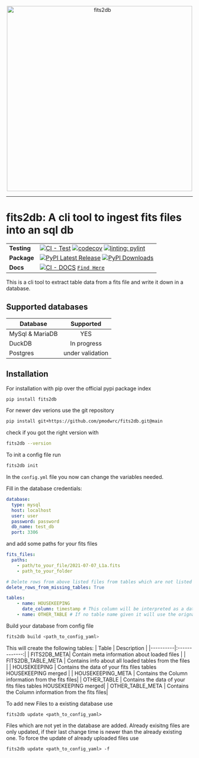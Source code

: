 <p align="center">
    <img src="https://raw.githubusercontent.com/pmodwrc/fits2db/main/docs/layout/images/fits_logo.png" alt="fits2db" width="500"/>
</p>

-----------------

# fits2db: A cli tool to ingest fits files into an sql db
| | |
| --- | --- |
| __Testing__ | [![CI - Test](https://img.shields.io/github/actions/workflow/status/pmodwrc/fits2db/unit_test.yml?branch=main)](https://github.com/pmodwrc/fits2db/blob/main/.github/workflows/unit_test.yml) [![codecov](https://codecov.io/github/pmodwrc/fits2db/graph/badge.svg?token=92UPKXEOIH)](https://codecov.io/github/pmodwrc/fits2db) [![linting: pylint](https://img.shields.io/badge/linting-pylint-yellowgreen)](https://github.com/pylint-dev/pylint)|
| __Package__ | [![PyPI Latest Release](https://img.shields.io/pypi/v/fits2db.svg)](https://pypi.org/project/fits2db/) [![PyPI Downloads](https://img.shields.io/pypi/dm/fits2db.svg?label=PyPI%20downloads)](https://pypi.org/project/fits2db/) |
|__Docs__| [![CI - DOCS](https://img.shields.io/github/actions/workflow/status/pmodwrc/fits2db/build_docs.yml?branch=main)](https://github.com/pmodwrc/fits2db/blob/main/.github/workflows/build_docs.yml) [`Find Here`](https://pmodwrc.github.io/fits2db/)


This is a cli tool to extract table data from a fits file and write it down in a database. 

## Supported databases

| Database   |      Supported      |
|----------|:-------------:|
| MySql & MariaDB|  YES |
| DuckDB | In progress |
| Postgres |  under validation |

## Installation 
For installation with pip over the official pypi package index
```bash 
pip install fits2db
```
For newer dev verions use the git repository
```bash
pip install git+https://github.com/pmodwrc/fits2db.git@main
```
check if you got the right version with 
```bash 
fits2db --version
```
To init a config file run 
```bash 
fits2db init
```
In the `config.yml` file you now can change the variables needed. 

Fill in the database credentials:
```yaml
database:
  type: mysql
  host: localhost
  user: user
  password: password
  db_name: test_db
  port: 3306
```
and add some paths for your fits files

```yaml
fits_files:
  paths:
    - path/to_your_file/2021-07-07_L1a.fits
    - path_to_your_folder

# Delete rows from above listed files from tables which are not listed below
delete_rows_from_missing_tables: True

tables:
    - name: HOUSEKEEPING
      date_column: timestamp # This column will be interpreted as a datetime variable
    - name: OTHER_TABLE # If no table name given it will use the orignal name
```

Build your database from config file 
```bash 
fits2db build <path_to_config_yaml>
```
This will create the following tables:
| Table   |      Description      |
|----------|:-------------:|
| FITS2DB_META|  Contain meta information about loaded files |
| FITS2DB_TABLE_META | Contains info about all loaded tables from the files |
| HOUSEKEEPING |  Contains the data of your fits files tables HOUSEKEEPING  merged |
| HOUSEKEEPING_META |  Contains the Column information from the fits files|
| OTHER_TABLE |   Contains the data of your fits files tables HOUSEKEEPING  merged|
| OTHER_TABLE_META |  Contains the Column information from the fits files|

To add new Files to a existing database use
```
fits2db update <path_to_config_yaml>
```
Files which are not yet in the database are added. 
Already exisitng files are only updated, if their last change time is newer than
the already existing one.
To force the update of already uploaded files use
```
fits2db update <path_to_config_yaml> -f
```
